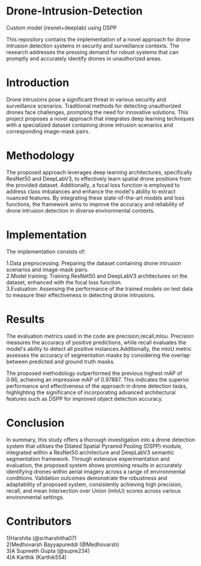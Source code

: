 # Drone-Intrusion-Detection
Custom model (resnet+deeplab) using DSPP

This repository contains the implementation of a novel approach for drone intrusion detection systems in security and surveillance contexts. The research addresses the pressing demand for robust systems that can promptly and accurately identify drones in unauthorized areas.

# Introduction<br>
Drone intrusions pose a significant threat in various security and surveillance scenarios. Traditional methods for detecting unauthorized drones face challenges, prompting the need for innovative solutions. This project proposes a novel approach that integrates deep learning techniques with a specialized dataset containing drone intrusion scenarios and corresponding image-mask pairs.

# Methodology<br>
The proposed approach leverages deep learning architectures, specifically ResNet50 and DeepLabV3, to effectively learn spatial drone positions from the provided dataset. Additionally, a focal loss function is employed to address class imbalances and enhance the model's ability to extract nuanced features. By integrating these state-of-the-art models and loss functions, the framework aims to improve the accuracy and reliability of drone intrusion detection in diverse environmental contexts.<br>

# Implementation<br>
The implementation consists of:<br>

1.Data preprocessing: Preparing the dataset containing drone intrusion scenarios and image-mask pairs.<br>
2.Model training: Training ResNet50 and DeepLabV3 architectures on the dataset, enhanced with the focal loss function.<br>
3.Evaluation: Assessing the performance of the trained models on test data to measure their effectiveness in detecting drone intrusions.<br>
# Results<br>
The evaluation metrics used in the code are precision,recall,mIou. Precision measures the accuracy of positive predictions, while recall evaluates the model's ability to detect all positive instances.Additionally, the mIoU metric assesses the accuracy of segmentation masks by considering the overlap between predicted and ground truth masks.<br>

The proposed methodology outperformed the previous highest mAP of 0.66, achieving an impressive mAP of 0.97887. This indicates the superior performance and effectiveness of the approach in drone detection tasks, highlighting the significance of incorporating advanced architectural features such as DSPP for improved object detection accuracy.<br>

# Conclusion
In summary, this study offers a thorough investigation into a drone detection system that utilises the Dilated Spatial Pyramid Pooling (DSPP) module, integrated within a ResNet50 architecture and DeepLabV3 semantic segmentation framework. Through extensive experimentation and evaluation, the proposed system shows promising results in accurately identifying drones within aerial imagery across a range of environmental conditions.
Validation outcomes demonstrate the robustness and adaptability of  proposed system, consistently achieving high precision, recall, and mean Intersection over Union (mIoU) scores across various environmental settings.

# Contributors
1)Harshita (@sriharshitha07) <br>
2)Medhovarsh Bayyapureddi (@Medhovarsh) <br>
3)A Supreeth Gupta (@supre234) <br>
4)A Karthik (Karthik554) <br>
